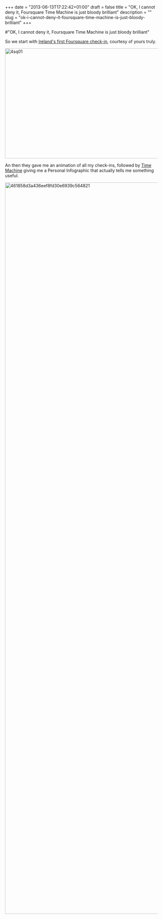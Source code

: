 +++
date = "2013-06-13T17:22:42+01:00"
draft = false
title = "OK, I cannot deny it, Foursquare Time Machine is just bloody brilliant"
description = ""
slug = "ok-i-cannot-deny-it-foursquare-time-machine-is-just-bloody-brilliant"
+++

#"OK, I cannot deny it, Foursquare Time Machine is just bloody brilliant"

So we start with <a href="https://foursquare.com/conoro/checkin/4af19aaea4de2f5efd936dbb">Ireland's first Foursquare check-in</a>, courtesy of yours truly.

<a href="https://s3-eu-west-1.amazonaws.com/conoroneill.net/wp-content/uploads/2013/06/4sq01.jpg"><img class="aligncenter size-large wp-image-1116" alt="4sq01" src="https://s3-eu-west-1.amazonaws.com/conoroneill.net/wp-content/uploads/2013/06/4sq01-1024x634.jpg" width="584" height="361" /></a>

An then they gave me an animation of all my check-ins, followed by <a href="https://foursquare.com/timemachine">Time Machine</a> giving me a Personal Infographic that actually tells me something useful.

<a href="https://s3-eu-west-1.amazonaws.com/conoroneill.net/wp-content/uploads/2013/06/461858d3a436eef8fd30e6939c564821.jpg"><img class="aligncenter size-full wp-image-1115" alt="461858d3a436eef8fd30e6939c564821" src="https://s3-eu-west-1.amazonaws.com/conoroneill.net/wp-content/uploads/2013/06/461858d3a436eef8fd30e6939c564821.jpg" width="700" height="2399" /></a>